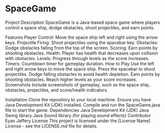 # SpaceGame
Project Description
SpaceGame is a Java-based space game where players control a space ship, dodge obstacles, shoot projectiles, and earn points.

Features
Player Control: Move the space ship left and right using the arrow keys.
Projectile Firing: Shoot projectiles using the spacebar key.
Obstacles: Dodge obstacles falling from the top of the screen.
Scoring: Earn points by shooting obstacles.
Health: Player has health that decreases upon collision with obstacles.
Levels: Progress through levels as the score increases.
Timers: Countdown timer for gameplay duration.
How to Play
Use the left and right arrow keys to move the space ship.
Press the spacebar to shoot projectiles.
Dodge falling obstacles to avoid health depletion.
Earn points by shooting obstacles.
Reach higher levels as your score increases.
Screenshots
Include screenshots of gameplay, such as the space ship, obstacles, projectiles, and score/health indicators.

Installation
Clone the repository to your local machine.
Ensure you have Java Development Kit (JDK) installed.
Compile and run the SpaceGame.java file to start the game.
Dependencies
Java Development Kit (JDK)
Java Swing library
Java Sound library (for playing sound effects)
Contributor
Eyan Jaffery
License
This project is licensed under the [License Name] License - see the LICENSE.md file for details.
